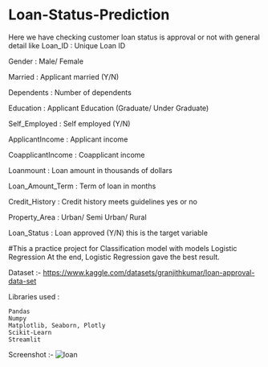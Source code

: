 # Loan-Status-Prediction
Here we have checking customer loan status is approval or not with general detail like 
 Loan_ID : Unique Loan ID
 
 Gender : Male/ Female
 
 Married : Applicant married (Y/N)
 
 Dependents : Number of dependents
 
 Education : Applicant Education (Graduate/ Under Graduate)
 
 Self_Employed : Self employed (Y/N)
 
 ApplicantIncome : Applicant income
 
 CoapplicantIncome : Coapplicant income
 
 Loanmount : Loan amount in thousands of dollars
 
 Loan_Amount_Term : Term of loan in months
 
 Credit_History : Credit history meets guidelines yes or no
 
 Property_Area : Urban/ Semi Urban/ Rural
 
 Loan_Status : Loan approved (Y/N) this is the target variable

#This a practice project for Classification model with models Logistic Regression At the end, Logistic Regression gave the best result.

Dataset :- https://www.kaggle.com/datasets/granjithkumar/loan-approval-data-set

Libraries used :

    Pandas
    Numpy
    Matplotlib, Seaborn, Plotly
    Scikit-Learn
    Streamlit


Screenshot :- 
![loan](https://user-images.githubusercontent.com/118991877/213537334-adaf6b77-0189-4608-a717-6ee12476dd22.JPG)
